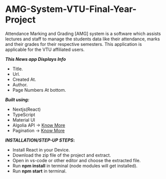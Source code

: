 # AMG-System-VTU-Final-Year-Project
Attendance Marking and Grading [AMG] system is a software which assists lectures and staff to manage the students data like their attendance, marks and their grades for their respective semesters. This application is applicable for the VTU affiliated users. 

<b>_This News app Displays Info_</b>
* Title.
* Url.
* Created At. 
* Author.
* Page Numbers At bottom.

<b>_Built using:_</b>
* Nextjs(React)
* TypeScript
* Material UI
* Algolia API -> [Know More](https://www.algolia.com/doc/rest-api/search/)
* Pagination -> [Know More](https://mui.com/material-ui/react-pagination/)

<b>_INSTALLATION/STEP-UP STEPS_:</b>
  * Install React in your Device.
  * Download the zip file of the project and extract.
  * Open in vs-code or other editor and choose the extracted file.
  * Run <b>npm install</b> in terminal (node modules will get installed).
  * Run <b>npm start</b> in terminal.
